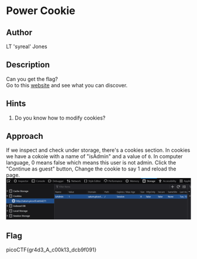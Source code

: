 # Power Cookie
## Author
LT 'syreal' Jones
## Description
Can you get the flag?  
Go to this [website](http://saturn.picoctf.net:64271) and see what you can discover.
## Hints
1. Do you know how to modify cookies?
## Approach
If we inspect and check under storage, there's a cookies section. In cookies we have a cokoie with a name of "isAdmin" and a value of `0`. In computer language, 0 means false which means this user is not admin. Click the "Continue as guest" button, Change the cookie to say 1 and reload the page.
![cookie](./Untitled.png)
## Flag
picoCTF{gr4d3_A_c00k13_dcb9f091}